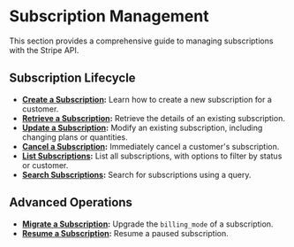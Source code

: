 # Subscription Management

This section provides a comprehensive guide to managing subscriptions with the Stripe API.

## Subscription Lifecycle

- **[Create a Subscription](./create.md):** Learn how to create a new subscription for a customer.
- **[Retrieve a Subscription](./retrive.md):** Retrieve the details of an existing subscription.
- **[Update a Subscription](./update.md):** Modify an existing subscription, including changing plans or quantities.
- **[Cancel a Subscription](./cancel.md):** Immediately cancel a customer's subscription.
- **[List Subscriptions](./list.md):** List all subscriptions, with options to filter by status or customer.
- **[Search Subscriptions](./search.md):** Search for subscriptions using a query.

## Advanced Operations

- **[Migrate a Subscription](./migrate.md):** Upgrade the `billing_mode` of a subscription.
- **[Resume a Subscription](./resume.md):** Resume a paused subscription.
